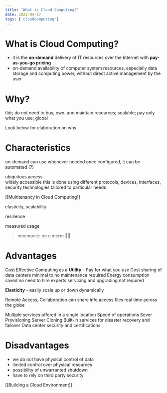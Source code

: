 ```yaml
---
title: "What is Cloud Computing?"
date: 2023-04-17
tags: ['cloudcomputing']
---
```


# What is Cloud Computing?
- it is the **on-demand** delivery of IT resources over the Internet with **pay-as-you-go pricing**
- on-demand availability of computer system resources, especially data storage and computing power, without direct active management by the user

# Why?
tldr; do not need to buy, own, and maintain resources; scalable; pay only what you use; global

Look below for elaboration on why

# Characteristics

on-demand 
	can use whenever needed
	once configured, it can be automated (?) 

ubiquitous access  
	widely accessible 
	this is done using different protocols, devices, interfaces, security technologies 
	tailored to particular needs 	

[[Multitenancy in Cloud Computing]] 

elasticity, scalability 

resilience

measured usage  

> mnemonic: on u merm 🧜‍♀️


# Advantages
Cost Effective 
	Computing as a **Utility** - Pay for what you use
	Cost sharing of data centers
	minimal to no maintenance required
	Energy consumption saved 
	no need to hire experts 
	servicing and upgrading not required 

**Elasticity** - easily scale up or down dynamically

Remote Access, Collaboration
	can share info 
	access files real time 
	across the globe 

Multiple services offered in a single location 
Speed of operations
Sever Provisioning
Server Cloning
Built-in services for disaster recovery and failover
Data center security and certifications

# Disadvantages
- we do not have physical control of data 
- limited control over physical resources 
- possibility of unwarranted shutdown
- have to rely on third party security 


[[Building a Cloud Environment]]